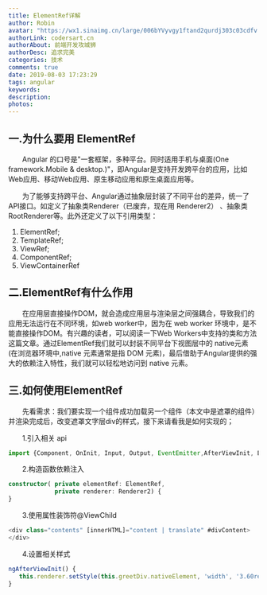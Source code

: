 ```yaml
---
title: ElementRef详解
author: Robin
avatar: "https://wx1.sinaimg.cn/large/006bYVyvgy1ftand2qurdj303c03cdfv.jpg"
authorLink: codersart.cn
authorAbout: 前端开发攻城狮
authorDesc: 追求完美
categories: 技术
comments: true
date: 2019-08-03 17:23:29
tags: angular
keywords:
description:
photos:
---
```

## 一.为什么要用 ElementRef

&emsp;&emsp;Angular 的口号是"一套框架，多种平台。同时适用手机与桌面(One framework.Mobile & desktop.)"，即Angular是支持开发跨平台的应用，比如Web应用、移动Web应用、原生移动应用和原生桌面应用等。

&emsp;&emsp;为了能够支持跨平台、Angular通过抽象层封装了不同平台的差异，统一了API接口。如定义了抽象类Renderer（已废弃，现在用 Renderer2） 、抽象类RootRenderer等。此外还定义了以下引用类型：

1. ElementRef;
2. TemplateRef;
3. ViewRef;
4. ComponentRef;
5. ViewContainerRef

## 二.ElementRef有什么作用

&emsp;&emsp;在应用层直接操作DOM，就会造成应用层与渲染层之间强耦合，导致我们的应用无法运行在不同环境，如web worker中，因为在 web worker 环境中，是不能直接操作DOM。有兴趣的读者，可以阅读一下Web Workers中支持的类和方法这篇文章。通过ElementRef我们就可以封装不同平台下视图层中的
native元素 (在浏览器环境中,native 元素通常是指 DOM 元素)，最后借助于Angular提供的强大的依赖注入特性，我们就可以轻松地访问到 native 元素。

## 三.如何使用ElementRef

&emsp;&emsp;先看需求：我们要实现一个组件成功加载另一个组件（本文中是遮罩的组件）并渲染完成后，改变遮罩文字层div的样式，接下来请看我是如何实现的；

&emsp;&emsp;1.引入相关 api
``` TypeScript
import {Component, OnInit, Input, Output, EventEmitter,AfterViewInit, ElementRef, ViewChild, Renderer2} from '@angular/core';
```

&emsp;&emsp;2.构造函数依赖注入
``` TypeScript
constructor( private elementRef: ElementRef,
             private renderer: Renderer2) {
}
```

&emsp;&emsp;3.使用属性装饰符@ViewChild
``` TypeScript
<div class="contents" [innerHTML]="content | translate" #divContent>
</div>
```

&emsp;&emsp;4.设置相关样式
``` TypeScript
ngAfterViewInit() {
   this.renderer.setStyle(this.greetDiv.nativeElement, 'width', '3.60rem');
}
```

